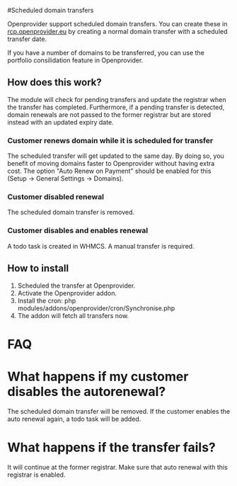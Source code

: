 #Scheduled domain transfers

Openprovider support scheduled domain transfers. You can create these in [rcp.openprovider.eu](https://rcp.openprovider.eu) by creating a normal domain transfer with a scheduled transfer date.

If you have a number of domains to be transferred, you can use the portfolio consilidation feature in Openprovider.

## How does this work?
The module will check for pending transfers and update the registrar when the transfer has completed. Furthermore, if a pending transfer is detected, domain renewals are not passed to the former registrar but are stored instead with an updated expiry date.

### Customer renews domain while it is scheduled for transfer
The scheduled transfer will get updated to the same day. By doing so, you benefit of moving domains faster to Openprovider without having extra cost. The option "Auto Renew on Payment" should be enabled for this (Setup -> General Settings -> Domains).

### Customer disabled renewal
The scheduled domain transfer is removed.

### Customer disables and enables renewal
A todo task is created in WHMCS. A manual transfer is required.

## How to install

1. Scheduled the transfer at Openprovider.
2. Activate the Openprovider addon.
3. Install the cron:
php modules/addons/openprovider/cron/Synchronise.php
4. The addon will fetch all transfers now.


# FAQ
# What happens if my customer disables the autorenewal?

The scheduled domain transfer will be removed. If the customer enables the auto renewal again, a todo task will be added.

# What happens if the transfer fails?
It will continue at the former registrar. Make sure that auto renewal with this registrar is enabled.